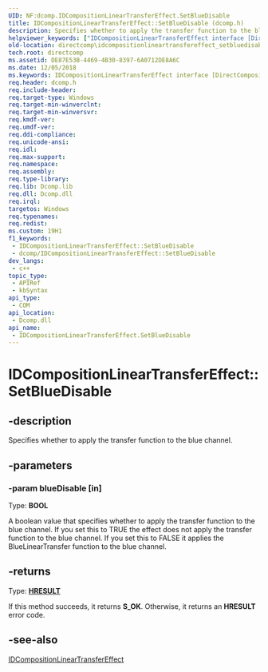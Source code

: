 ```yaml
---
UID: NF:dcomp.IDCompositionLinearTransferEffect.SetBlueDisable
title: IDCompositionLinearTransferEffect::SetBlueDisable (dcomp.h)
description: Specifies whether to apply the transfer function to the blue channel.
helpviewer_keywords: ["IDCompositionLinearTransferEffect interface [DirectComposition]","SetBlueDisable method","IDCompositionLinearTransferEffect.SetBlueDisable","IDCompositionLinearTransferEffect::SetBlueDisable","SetBlueDisable","SetBlueDisable method [DirectComposition]","SetBlueDisable method [DirectComposition]","IDCompositionLinearTransferEffect interface","dcomp/IDCompositionLinearTransferEffect::SetBlueDisable","directcomp.idcompositionlineartransfereffect_setbluedisable"]
old-location: directcomp\idcompositionlineartransfereffect_setbluedisable.htm
tech.root: directcomp
ms.assetid: DE87E53B-4469-4B30-8397-6A0712DE8A6C
ms.date: 12/05/2018
ms.keywords: IDCompositionLinearTransferEffect interface [DirectComposition],SetBlueDisable method, IDCompositionLinearTransferEffect.SetBlueDisable, IDCompositionLinearTransferEffect::SetBlueDisable, SetBlueDisable, SetBlueDisable method [DirectComposition], SetBlueDisable method [DirectComposition],IDCompositionLinearTransferEffect interface, dcomp/IDCompositionLinearTransferEffect::SetBlueDisable, directcomp.idcompositionlineartransfereffect_setbluedisable
req.header: dcomp.h
req.include-header: 
req.target-type: Windows
req.target-min-winverclnt: 
req.target-min-winversvr: 
req.kmdf-ver: 
req.umdf-ver: 
req.ddi-compliance: 
req.unicode-ansi: 
req.idl: 
req.max-support: 
req.namespace: 
req.assembly: 
req.type-library: 
req.lib: Dcomp.lib
req.dll: Dcomp.dll
req.irql: 
targetos: Windows
req.typenames: 
req.redist: 
ms.custom: 19H1
f1_keywords:
 - IDCompositionLinearTransferEffect::SetBlueDisable
 - dcomp/IDCompositionLinearTransferEffect::SetBlueDisable
dev_langs:
 - c++
topic_type:
 - APIRef
 - kbSyntax
api_type:
 - COM
api_location:
 - Dcomp.dll
api_name:
 - IDCompositionLinearTransferEffect.SetBlueDisable
---
```


# IDCompositionLinearTransferEffect::SetBlueDisable


## -description

Specifies whether to apply the transfer function to the blue channel.

## -parameters

### -param blueDisable [in]

Type: <b>BOOL</b>

A boolean value that specifies whether to apply the transfer function to the blue channel.
            If you set this to TRUE the effect does not apply the transfer function to the blue channel. If you set this to FALSE it applies the BlueLinearTransfer function to the blue channel.

## -returns

Type: <b><a href="/windows/win32/com/structure-of-com-error-codes">HRESULT</a></b>

If this method succeeds, it returns <b>S_OK</b>. Otherwise, it returns an <b>HRESULT</b> error code.

## -see-also

<a href="/windows/desktop/api/dcomp/nn-dcomp-idcompositionlineartransfereffect">IDCompositionLinearTransferEffect</a>